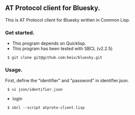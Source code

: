 ## AT Protocol client for Bluesky.

This is AT Protocol client for Bluesky written in Common Lisp.

### Get started.

- This program depends on Quicklisp.
- This program has been tested with SBCL (v2.2.5)

```
 $ git clone git@github.com:keix/bluesky.git
```

### Usage.

First, define the "identifier" and "password" in identifier.json.

```
 $ vi json/identifier.json
```

- login

```
 $ sbcl --script atproto-client.lisp
```
